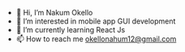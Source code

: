 - 👋 Hi, I’m Nakum Okello
- 👀 I’m interested in mobile app GUI development 
- 🌱 I’m currently learning React Js
- 📫 How to reach me 
     okellonahum12@gmail.com

<!---
Nakum-Okello/Nakum-Okello is a ✨ special ✨ repository because its `README.md` (this file) appears on your GitHub profile.
You can click the Preview link to take a look at your changes.
--->
